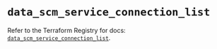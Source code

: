 # `data_scm_service_connection_list`

Refer to the Terraform Registry for docs: [`data_scm_service_connection_list`](https://registry.terraform.io/providers/paloaltonetworks/scm/1.0.2/docs/data-sources/service_connection_list).
